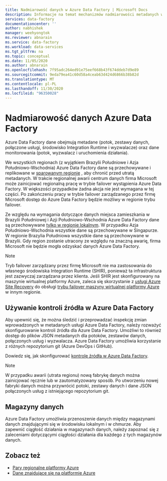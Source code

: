 ```yaml
---
title: Nadmiarowość danych w Azure Data Factory | Microsoft Docs
description: Informacje na temat mechanizmów nadmiarowości metadanych w programie Azure Data Factory
services: data-factory
documentationcenter: ''
author: nabhishek
manager: weehyongtok
ms.reviewer: abnarain
ms.service: data-factory
ms.workload: data-services
ms.tgt_pltfrm: na
ms.topic: conceptual
ms.date: 11/05/2020
ms.author: abnarain
ms.openlocfilehash: 7f95adc264ed91e75eef668b43f674ddeb7d9e89
ms.sourcegitcommit: 9eda79ea41c60d58a4ceab63d424d6866b38b82d
ms.translationtype: MT
ms.contentlocale: pl-PL
ms.lasthandoff: 11/30/2020
ms.locfileid: "96350028"
---
```

# <a name="azure-data-factory-data-redundancy"></a>**Nadmiarowość danych Azure Data Factory**

Azure Data Factory dane obejmują metadane (potok, zestawy danych, połączone usługi, środowisko Integration Runtime i wyzwalacze) oraz dane monitorowania (potok, wyzwalacz i uruchomienia działania). 

We wszystkich regionach (z wyjątkiem Brazylii Południowe i Azja Południowo-Wschodnia) Azure Data Factory dane są przechowywane i replikowane w [sparowanym regionie](../best-practices-availability-paired-regions.md#azure-regional-pairs) , aby chronić przed utratą metadanych. W trakcie regionalnej awarii centrum danych firma Microsoft może zainicjować regionalną pracę w trybie failover wystąpienia Azure Data Factory. W większości przypadków żadna akcja nie jest wymagana w tej części. Po zakończeniu pracy w trybie failover zarządzanego przez firmę Microsoft dostęp do Azure Data Factory będzie możliwy w regionie trybu failover. 

Ze względu na wymagania dotyczące danych miejsca zamieszkania w Brazylii Południowej i Azji Południowo-Wschodnia Azure Data Factory dane są przechowywane [tylko w regionie lokalnym](../storage/common/storage-redundancy.md#locally-redundant-storage). W przypadku Azja Południowo-Wschodnia wszystkie dane są przechowywane w Singapurze. W regionie Brazylia Południowa wszystkie dane są przechowywane w Brazylii. Gdy region zostanie utracony ze względu na znaczną awarię, firma Microsoft nie będzie mogła odzyskać danych Azure Data Factory.  

> [!NOTE]
> Tryb failover zarządzany przez firmę Microsoft nie ma zastosowania do własnego środowiska Integration Runtime (SHIR), ponieważ ta infrastruktura jest zazwyczaj zarządzana przez klienta. Jeśli SHIR jest skonfigurowany na maszynie wirtualnej platformy Azure, zaleca się skorzystanie z [usługi Azure Site Recovery](../site-recovery/site-recovery-overview.md) do obsługi [trybu failover maszyny wirtualnej platformy Azure](../site-recovery/azure-to-azure-architecture.md) w innym regionie.



## <a name="using-source-control-in-azure-data-factory"></a>**Używanie kontroli źródła w Azure Data Factory**

Aby upewnić się, że można śledzić i przeprowadzać inspekcję zmian wprowadzonych w metadanych usługi Azure Data Factory, należy rozważyć skonfigurowanie kontroli źródła dla Azure Data Factory. Umożliwi to również dostęp do plików JSON metadanych dla potoków, zestawów danych, połączonych usług i wyzwalacza. Azure Data Factory umożliwia korzystanie z różnych repozytorium git (Azure DevOps i GitHub). 

 Dowiedz się, jak skonfigurować [kontrolę źródła w Azure Data Factory](./source-control.md). 

> [!NOTE]
> W przypadku awarii (utrata regionu) nową fabrykę danych można zainicjować ręcznie lub w zautomatyzowany sposób. Po utworzeniu nowej fabryki danych można przywrócić potoki, zestawy danych i dane JSON połączonych usług z istniejącego repozytorium git. 



## <a name="data-stores"></a>**Magazyny danych**

Azure Data Factory umożliwia przenoszenie danych między magazynami danych znajdującymi się w środowisku lokalnym i w chmurze. Aby zapewnić ciągłość działania w magazynach danych, należy zapoznać się z zaleceniami dotyczącymi ciągłości działania dla każdego z tych magazynów danych. 

 

## <a name="see-also"></a>Zobacz też

- [Pary regionalne platformy Azure](../best-practices-availability-paired-regions.md)
- [Dane znajdujące się na platformie Azure](https://azure.microsoft.com/global-infrastructure/data-residency/)